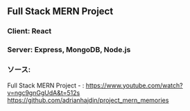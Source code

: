 ## Full Stack MERN Project

### Client: React

### Server: Express, MongoDB, Node.js

### ソース: 

Full Stack MERN Project - : 
https://www.youtube.com/watch?v=ngc9gnGgUdA&t=512s
https://github.com/adrianhajdin/project_mern_memories

